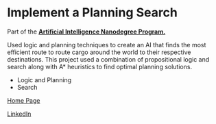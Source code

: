 # Implement a Planning Search

Part of the [**Artificial Intelligence Nanodegree Program.**](https://eu.udacity.com/course/artificial-intelligence-nanodegree--nd889)

Used logic and planning techniques to create an AI that finds the most efficient route to route cargo around the world to their respective destinations. This project used a combination of propositional logic and search along with A* heuristics to find optimal planning solutions.

- Logic and Planning
- Search

[Home Page](http://miguelangelnieto.net)

[LinkedIn](https://www.linkedin.com/in/miguelangelnieto/?locale=en_US)
